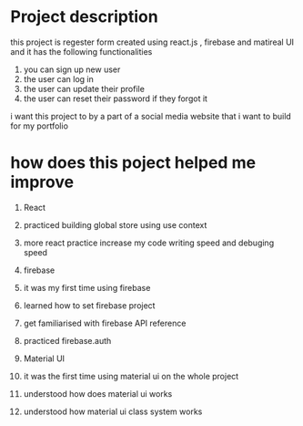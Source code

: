 # Project description

this project is regester form created using react.js , firebase and matireal UI and it has the following functionalities  
1. you can sign up new user
2. the user can log in
3. the user can update their profile
4. the user can reset their password if they forgot it

i want this project to by a part of a social media website that i want to build for my portfolio

# how does this poject helped me improve
1. React
 1. practiced building global store using use context
 2. more react practice increase my code writing speed and debuging speed  
  
2. firebase
 1. it was my first time using firebase
 2. learned how to set firebase project
 3. get familiarised  with firebase API reference
 4. practiced firebase.auth

3. Material UI
 1. it was the first time using material ui on the whole project
 2. understood how does material ui works
 3. understood how material ui class system works 


